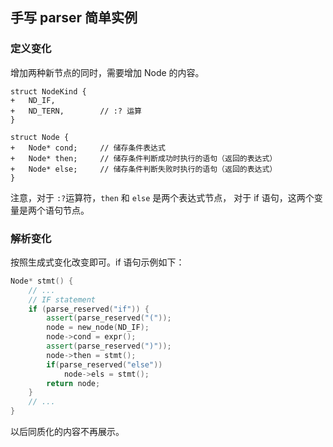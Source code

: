 ## 手写 parser 简单实例

### 定义变化

增加两种新节点的同时，需要增加 Node 的内容。

```
struct NodeKind {
+	ND_IF,
+	ND_TERN,		// :? 运算
}

struct Node {
+	Node* cond;		// 储存条件表达式
+	Node* then;		// 储存条件判断成功时执行的语句（返回的表达式）
+	Node* else;		// 储存条件判断失败时执行的语句（返回的表达式）
}
```

注意，对于 `:?`运算符，`then` 和 `else` 是两个表达式节点， 对于 if 语句，这两个变量是两个语句节点。

### 解析变化

按照生成式变化改变即可。if 语句示例如下：

```c++
Node* stmt() {
    // ...
    // IF statement
    if (parse_reserved("if")) {
        assert(parse_reserved("("));
        node = new_node(ND_IF);
        node->cond = expr();
        assert(parse_reserved(")"));
        node->then = stmt();
        if(parse_reserved("else"))
            node->els = stmt();
        return node;
    }
    // ...
}
```

以后同质化的内容不再展示。